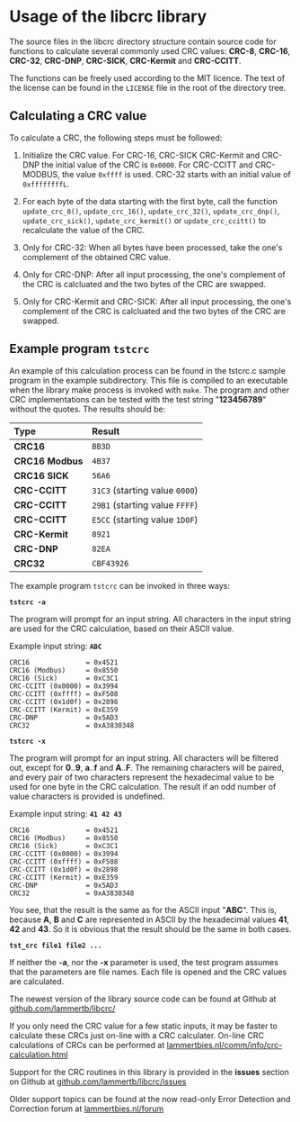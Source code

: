 # Usage of the libcrc library

The source files in the libcrc directory structure contain source code
for functions to calculate several commonly used CRC values: **CRC-8**,
**CRC-16**, **CRC-32**, **CRC-DNP**, **CRC-SICK**, **CRC-Kermit** and **CRC-CCITT**.

The functions can be freely used according to the MIT licence. The text of
the license can be found in the `LICENSE` file in the root of the
directory tree.

## Calculating a CRC value

To calculate a CRC, the following steps must be followed:

1. Initialize the CRC value. For CRC-16, CRC-SICK CRC-Kermit and CRC-DNP
the initial value of the CRC is `0x0000`. For CRC-CCITT and CRC-MODBUS,
the value `0xffff` is used. CRC-32 starts with an initial value
of `0xffffffffL`.

2. For each byte of the data starting with the first byte, call the
function `update_crc_8()`, `update_crc_16()`, `update_crc_32()`, `update_crc_dnp()`,
`update_crc_sick()`, `update_crc_kermit()` or `update_crc_ccitt()`
to recalculate the value of the CRC.

3. Only for CRC-32: When all bytes have been processed, take the
one's complement of the obtained CRC value.

4. Only for CRC-DNP: After all input processing, the one's complement
of the CRC is calcluated and the two bytes of the CRC are swapped.

5. Only for CRC-Kermit and CRC-SICK: After all input processing, the
one's complement of the CRC is calcluated and the two bytes of the CRC
are swapped.

## Example program `tstcrc`

An example of this calculation process can be found in the tstcrc.c
sample program in the example subdirectory. This file is compiled to
an executable when the library make process is invoked with `make`. The program and other CRC implementations can be
tested with the test string "**123456789**" without the quotes. The
results should be:

|Type|Result|
| :--- | :--- |
|**CRC16**|`BB3D`|
|**CRC16 Modbus**|`4B37`|
|**CRC16 SICK**|`56A6`|
|**CRC-CCITT**|`31C3` (starting value `0000`)|
|**CRC-CCITT**|`29B1` (starting value `FFFF`)|
|**CRC-CCITT**|`E5CC` (starting value `1D0F`)|
|**CRC-Kermit**|`8921`|
|**CRC-DNP**|`82EA`|
|**CRC32**|`CBF43926`|

The example program `tstcrc` can be invoked in three ways:

**`tstcrc -a`**

The program will prompt for an input string. All characters in the
input string are used for the CRC calculation, based on their ASCII
value.

Example input string: **`ABC`**

    CRC16              = 0x4521
    CRC16 (Modbus)     = 0x8550
    CRC16 (Sick)       = 0xC3C1
    CRC-CCITT (0x0000) = 0x3994
    CRC-CCITT (0xffff) = 0xF508
    CRC-CCITT (0x1d0f) = 0x2898
    CRC-CCITT (Kermit) = 0xE359
    CRC-DNP            = 0x5AD3
    CRC32              = 0xA3830348

**`tstcrc -x`**

The program will prompt for an input string. All characters will
be filtered out, except for **0**..**9**, **a**..**f** and **A**..**F**. The remaining characters
will be paired, and every pair of two characters represent the hexadecimal
value to be used for one byte in the CRC calculation. The result if an
odd number of value characters is provided is undefined.

Example input string: **`41 42 43`**

    CRC16              = 0x4521
    CRC16 (Modbus)     = 0x8550
    CRC16 (Sick)       = 0xC3C1
    CRC-CCITT (0x0000) = 0x3994
    CRC-CCITT (0xffff) = 0xF508
    CRC-CCITT (0x1d0f) = 0x2898
    CRC-CCITT (Kermit) = 0xE359
    CRC-DNP            = 0x5AD3
    CRC32              = 0xA3830348

You see, that the result is the same as for the ASCII input "**ABC**". This
is, because **A**, **B** and **C** are represented in ASCII by the hexadecimal
values **41**, **42** and **43**. So it is obvious that the result should be
the same in both cases.

**`tst_crc file1 file2 ...`**

If neither the **-a**, nor the **-x** parameter is used, the test program
assumes that the parameters are file names. Each file is opened and
the CRC values are calculated.



The newest version of the library source code can be found at Github at
[github.com/lammertb/libcrc/](https://github.com/lammertb/libcrc/)

If you only need the CRC value for a few static inputs, it may be faster
to calculate these CRCs just on-line with a CRC calculater. On-line CRC calculations of CRCs can be performed at
[lammertbies.nl/comm/info/crc-calculation.html](https://www.lammertbies.nl/comm/info/crc-calculation.html)

Support for the CRC routines in this library is provided in the **issues** section on Github at
[github.com/lammertb/libcrc/issues](https://github.com/lammertb/libcrc/issues)

Older support topics can be found at the now read-only Error Detection and Correction forum at
[lammertbies.nl/forum](https://www.lammertbies.nl/forum/viewforum.php?f=11)
